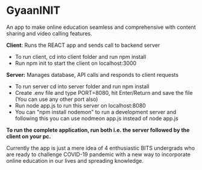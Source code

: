 # GyaanINIT
An app to make online education seamless and comprehensive with content sharing and video calling features.

**Client**: Runs the REACT app and sends call to backend server
- To run client, cd into client folder and run npm install
- Run npm init to start the client on localhost:3000

**Server:** Manages database, API calls and responds to client requests
- To run server cd into server folder and run npm install
- Create .env file and type PORT=8080, hit Enter/Return and save the file (You can use any other port also)
- Run node app.js to run this server on localhost:8080
- You can "npm install nodemon" to run a development server and following this you can use nodmeon app.js instead of node app.js

**To run the complete application, run both i.e. the server followed by the client on your pc.**

Currently the app is just a mere idea of 4 enthusiastic BITS undergrads who are ready to challenge COVID-19 pandemic with a new way to incorporate online education in our lives and spreading knowledge.  
